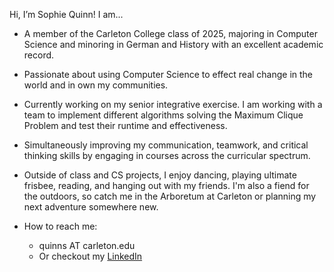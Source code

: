 Hi, I’m Sophie Quinn! I am...

- A member of the Carleton College class of 2025, majoring in Computer Science and minoring in German and History with an excellent academic record.
- Passionate about using Computer Science to effect real change in the world and in own my communities.
- Currently working on my senior integrative exercise. I am working with a team to implement different algorithms solving the Maximum Clique Problem and test their runtime and effectiveness.
- Simultaneously improving my communication, teamwork, and critical thinking skills by engaging in courses across the curricular spectrum.
  
- Outside of class and CS projects, I enjoy dancing, playing ultimate frisbee, reading, and hanging out with my friends. I'm also a fiend for the outdoors, so catch me in the Arboretum at Carleton or planning my next adventure somewhere new.
- How to reach me:
  - quinns AT carleton.edu
  - Or checkout my [LinkedIn](https://www.linkedin.com/in/sophie-quinn-8a3a8b260/)

<!---
quinns7/quinns7 is a ✨ special ✨ repository because its `README.md` (this file) appears on your GitHub profile.
You can click the Preview link to take a look at your changes.
--->
